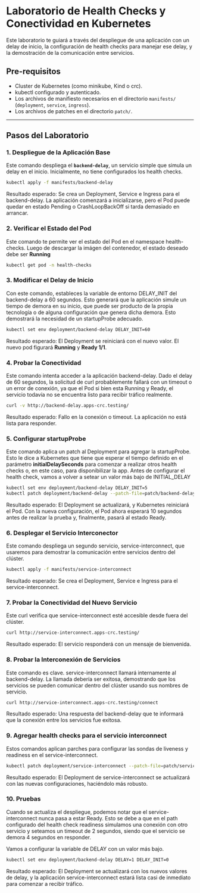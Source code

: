 # Laboratorio de Health Checks y Conectividad en Kubernetes

Este laboratorio te guiará a través del despliegue de una aplicación con un delay de inicio, la configuración de health checks para manejar ese delay, y la demostración de la comunicación entre servicios.

## Pre-requisitos
* Cluster de Kubernetes (como minikube, Kind o crc).
* kubectl configurado y autenticado.
* Los archivos de manifiesto necesarios en el directorio `manifests/` (`deployment`, `service`, `ingress`).
* Los archivos de patches en el directorio `patch/`.

---

## Pasos del Laboratorio

### 1. Despliegue de la Aplicación Base

Este comando despliega el **`backend-delay`**, un servicio simple que simula un delay en el inicio. Inicialmente, no tiene configurados los health checks.

```bash
kubectl apply -f manifests/backend-delay
```

Resultado esperado: Se crea un Deployment, Service e Ingress para el backend-delay. La aplicación comenzará a inicializarse, pero el Pod puede quedar en estado Pending o CrashLoopBackOff si tarda demasiado en arrancar.

### 2. Verificar el Estado del Pod

Este comando te permite ver el estado del Pod en el namespace health-checks. Luego de descargar la imágen del contenedor, el estado deseado debe ser **Running**

```bash
kubectl get pod -n health-checks
```


### 3. Modificar el Delay de Inicio
Con este comando, estableces la variable de entorno DELAY_INIT del backend-delay a 60 segundos. Esto generará que la aplicación simule un tiempo de demora en su inicio, que puede ser producto de la propia tecnología o de alguna configuración que genera dicha demora. Esto demostrará la necesidad de un startupProbe adecuado.

```bash
kubectl set env deployment/backend-delay DELAY_INIT=60
```

Resultado esperado: El Deployment se reiniciará con el nuevo valor. El nuevo pod figurará **Running** y **Ready 1/1**.

### 4. Probar la Conectividad
Este comando intenta acceder a la aplicación backend-delay. Dado el delay de 60 segundos, la solicitud de curl probablemente fallará con un timeout o un error de conexión, ya que el Pod si bien esta Running y Ready, el servicio todavía no se encuentra listo para recibir tráfico realmente.

```bash
curl -v http://backend-delay.apps-crc.testing/
```

Resultado esperado: Fallo en la conexión o timeout. La aplicación no está lista para responder.

### 5. Configurar startupProbe

Este comando aplica un patch al Deployment para agregar la startupProbe. Esto le dice a Kubernetes que tiene que esperar el tiempo definido en el parámetro **initialDelaySeconds** para comenzar a realizar otros health checks o, en este caso, para disponibilizar la app. Antes de configurar el health check, vamos a volver a setear un valor más bajo de INITIAL_DELAY

```bash
kubectl set env deployment/backend-delay DELAY_INIT=5
kubectl patch deployment/backend-delay --patch-file=patch/backend-delay-deployment.yaml
```

Resultado esperado: El Deployment se actualizará, y Kubernetes reiniciará el Pod. Con la nueva configuración, el Pod ahora esperará 10 segundos antes de realizar la prueba y, finalmente, pasará al estado Ready.



### 6. Desplegar el Servicio Interconector
Este comando despliega un segundo servicio, service-interconnect, que usaremos para demostrar la comunicación entre servicios dentro del clúster.

```bash
kubectl apply -f manifests/service-interconnect
```

Resultado esperado: Se crea el Deployment, Service e Ingress para el service-interconnect.

### 7. Probar la Conectividad del Nuevo Servicio
Este curl verifica que service-interconnect esté accesible desde fuera del clúster.

```bash
curl http://service-interconnect.apps-crc.testing/
```

Resultado esperado: El servicio responderá con un mensaje de bienvenida.

### 8. Probar la Interconexión de Servicios
Este comando es clave. service-interconnect llamará internamente al backend-delay. La llamada debería ser exitosa, demostrando que los servicios se pueden comunicar dentro del clúster usando sus nombres de servicio.

```bash
curl http://service-interconnect.apps-crc.testing/connect
```
Resultado esperado: Una respuesta del backend-delay que te informará que la conexión entre los servicios fue exitosa.

### 9. Agregar health checks para el servicio interconnect

Estos comandos aplican parches para configurar las sondas de liveness y readiness en el service-interconnect.

```bash
kubectl patch deployment/service-interconnect --patch-file=patch/service-interconnect.yaml
```

Resultado esperado: El Deployment de service-interconnect se actualizará con las nuevas configuraciones, haciéndolo más robusto.

### 10. Pruebas

Cuando se actualiza el despliegue, podemos notar que el service-interconnect nunca pasa a estar Ready. 
Esto se debe a que en el path configurado del health check readiness simulamos una conexión con otro servicio y seteamos un timeout de 2 segundos, siendo que el servicio se demora 4 segundos en responder.

Vamos a configurar la variable de DELAY con un valor más bajo.

```bash
kubectl set env deployment/backend-delay DELAY=1 DELAY_INIT=0
```

Resultado esperado: El Deployment se actualizará con los nuevos valores de delay, y la aplicación service-interconnect estará lista casi de inmediato para comenzar a recibir tráfico.
